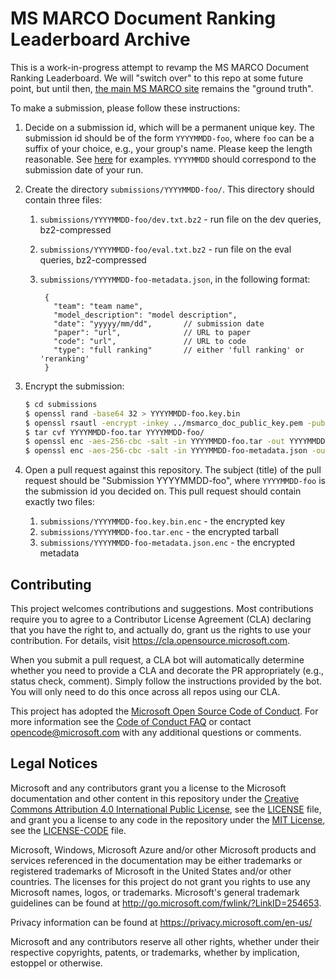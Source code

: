 # MS MARCO Document Ranking Leaderboard Archive

This is a work-in-progress attempt to revamp the MS MARCO Document Ranking Leaderboard.
We will "switch over" to this repo at some future point, but until then, [the main MS MARCO site](https://microsoft.github.io/msmarco/) remains the "ground truth".

To make a submission, please follow these instructions:

1. Decide on a submission id, which will be a permanent unique key. The submission id should be of the form `YYYYMMDD-foo`, where `foo` can be a suffix of your choice, e.g., your group's name.
Please keep the length reasonable.
See [here](https://github.com/microsoft/MSMARCO-Document-Ranking-Archive/tree/main/submissions) for examples.
`YYYYMMDD` should correspond to the submission date of your run.

2. Create the directory `submissions/YYYYMMDD-foo/`. This directory should contain three files:
   1. `submissions/YYYYMMDD-foo/dev.txt.bz2` - run file on the dev queries, bz2-compressed
   2. `submissions/YYYYMMDD-foo/eval.txt.bz2` - run file on the eval queries, bz2-compressed
   3. `submissions/YYYYMMDD-foo-metadata.json`, in the following format:

       ```
        {
          "team": "team name",
          "model_description": "model description",
          "date": "yyyyy/mm/dd",       // submission date
          "paper": "url",              // URL to paper
          "code": "url",               // URL to code
          "type": "full ranking"       // either 'full ranking' or 'reranking'
        }
       ```

3. Encrypt the submission:
   ```bash
   $ cd submissions
   $ openssl rand -base64 32 > YYYYMMDD-foo.key.bin
   $ openssl rsautl -encrypt -inkey ../msmarco_doc_public_key.pem -pubin -in YYYYMMDD-foo.key.bin -out YYYYMMDD-foo.key.bin.enc
   $ tar cvf YYYYMMDD-foo.tar YYYYMMDD-foo/
   $ openssl enc -aes-256-cbc -salt -in YYYYMMDD-foo.tar -out YYYYMMDD-foo.tar.enc -pass file:YYYYMMDD-foo.key.bin -pbkdf2
   $ openssl enc -aes-256-cbc -salt -in YYYYMMDD-foo-metadata.json -out YYYYMMDD-foo-metadata.json.enc -pass file:YYYYMMDD-foo.key.bin -pbkdf2
   ```

4. Open a pull request against this repository.
The subject (title) of the pull request should be "Submission YYYYMMDD-foo", where `YYYYMMDD-foo` is the submission id you decided on.
This pull request should contain exactly two files:
   1. `submissions/YYYYMMDD-foo.key.bin.enc` - the encrypted key
   2. `submissions/YYYYMMDD-foo.tar.enc` - the encrypted tarball
   3. `submissions/YYYYMMDD-foo-metadata.json.enc` - the encrypted metadata

## Contributing

This project welcomes contributions and suggestions.  Most contributions require you to agree to a
Contributor License Agreement (CLA) declaring that you have the right to, and actually do, grant us
the rights to use your contribution. For details, visit https://cla.opensource.microsoft.com.

When you submit a pull request, a CLA bot will automatically determine whether you need to provide
a CLA and decorate the PR appropriately (e.g., status check, comment). Simply follow the instructions
provided by the bot. You will only need to do this once across all repos using our CLA.

This project has adopted the [Microsoft Open Source Code of Conduct](https://opensource.microsoft.com/codeofconduct/).
For more information see the [Code of Conduct FAQ](https://opensource.microsoft.com/codeofconduct/faq/) or
contact [opencode@microsoft.com](mailto:opencode@microsoft.com) with any additional questions or comments.

## Legal Notices

Microsoft and any contributors grant you a license to the Microsoft documentation and other content
in this repository under the [Creative Commons Attribution 4.0 International Public License](https://creativecommons.org/licenses/by/4.0/legalcode),
see the [LICENSE](LICENSE) file, and grant you a license to any code in the repository under the [MIT License](https://opensource.org/licenses/MIT), see the
[LICENSE-CODE](LICENSE-CODE) file.

Microsoft, Windows, Microsoft Azure and/or other Microsoft products and services referenced in the documentation
may be either trademarks or registered trademarks of Microsoft in the United States and/or other countries.
The licenses for this project do not grant you rights to use any Microsoft names, logos, or trademarks.
Microsoft's general trademark guidelines can be found at http://go.microsoft.com/fwlink/?LinkID=254653.

Privacy information can be found at https://privacy.microsoft.com/en-us/

Microsoft and any contributors reserve all other rights, whether under their respective copyrights, patents,
or trademarks, whether by implication, estoppel or otherwise.
